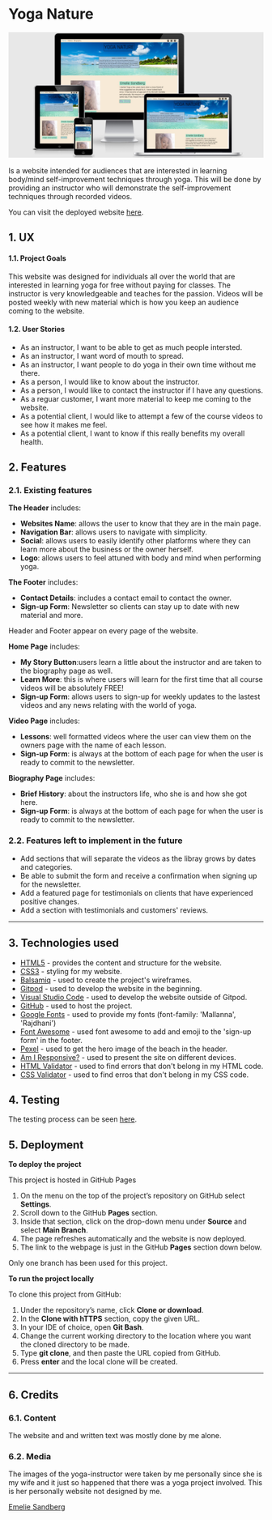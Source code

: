 # Yoga Nature

<img src="docs/responsive-image.jpg">

Is a website intended for audiences that are interested in learning body/mind self-improvement techniques through yoga. This will be done by providing an instructor who will demonstrate the self-improvement techniques through recorded videos.  

You can visit the deployed website [here](https://champion316.github.io/Yoga-Nature/).

## 1. UX

#### 1.1. Project Goals

This website was designed for individuals all over the world that are interested in learning yoga for free without paying for classes. The instructor is very knowledgeable and teaches for the passion. Videos will be posted weekly with new material which is how you keep an audience coming to the website. 

#### 1.2. User Stories

- As an instructor, I want to be able to get as much people intersted.
- As an instructor, I want word of mouth to spread.
- As an instructor, I want people to do yoga in their own time without me there.
- As a person, I would like to know about the instructor.
- As a person, I would like to contact the instructor if I have any questions.
- As a reguar customer, I want more material to keep me coming to the website.
- As a potential client, I would like to attempt a few of the course videos to see how it makes me feel.
- As a potential client, I want to know if this really benefits my overall health.

<!--FINISH THE WIREFRAMES-->


## 2. Features

### 2.1. Existing features

**The Header** includes:

- **Websites Name**: allows the user to know that they are in the main page.
- **Navigation Bar**: allows users to navigate with simplicity.
- **Social**: allows users to easily identify other platforms where they can learn more about the business or the owner herself.
- **Logo**: allows users to feel attuned with body and mind when performing yoga.

**The Footer** includes:

- **Contact Details**: includes a contact email to contact the owner.
- **Sign-up Form**: Newsletter so clients can stay up to date with new material and more.

Header and Footer appear on every page of the website.


**Home Page** includes:

- **My Story Button**:users learn a little about the instructor and are taken to the biography page as well.
- **Learn More**: this is where users will learn for the first time that all course videos will be absolutely FREE!
- **Sign-up Form**: allows users to sign-up for weekly updates to the lastest videos and any news relating with the world of yoga.

**Video Page** includes:

- **Lessons**: well formatted videos where the user can view them on the owners page with the name of each lesson. 
- **Sign-up Form**: is always at the bottom of each page for when the user is ready to commit to the newsletter.

**Biography Page** includes:

- **Brief History**: about the instructors life, who she is and how she got here.
- **Sign-up Form**: is always at the bottom of each page for when the user is ready to commit to the newsletter.

### 2.2. Features left to implement in the future

- Add sections that will separate the videos as the libray grows by dates and categories.
- Be able to submit the form and receive a confirmation when signing up for the newsletter.
- Add a featured page for testimonials on clients that have experienced positive changes.
- Add a section with testimonials and customers' reviews.

---

## 3. Technologies used

- [HTML5](https://en.wikipedia.org/wiki/HTML5) - provides the content and structure for the website.
- [CSS3](https://en.wikipedia.org/wiki/Cascading_Style_Sheets) - styling for my website.
- [Balsamiq](https://balsamiq.com/) - used to create the project's wireframes.
- [Gitpod](https://gitpod.io/) - used to develop the website in the beginning. 
- [Visual Studio Code](https://code.visualstudio.com/download) - used to develop the website outside of Gitpod.
- [GitHub](https://github.com/) - used to host the project.
- [Google Fonts](https://fonts.google.com/) - used to provide my fonts (font-family: 'Mallanna', 'Rajdhani')
- [Font Awesome](https://fontawesome.com/) - used font awesome to add and emoji to the 'sign-up form' in the footer.
- [Pexel](https://www.pexels.com/) - used to get the hero image of the beach in the header.
- [Am I Responsive?](http://ami.responsivedesign.is/) - used to present the site on different devices.
- [HTML Validator](https://validator.w3.org/) - used to find errors that don't belong in my HTML code.
- [CSS Validator](https://jigsaw.w3.org/css-validator/) - used to find erros that don't belong in my CSS code.

## 4. Testing

The testing process can be seen [here](TESTING.md).

## 5. Deployment

**To deploy the project**

This project is hosted in GitHub Pages

1. On the menu on the top of the project’s repository on GitHub select **Settings**.
2. Scroll down to the GitHub **Pages** section.
3. Inside that section, click on the drop-down menu under **Source** and select **Main Branch**.
4. The page refreshes automatically and the website is now deployed.
5. The link to the webpage is just in the GitHub **Pages** section down below.

Only one branch has been used for this project.

**To run the project locally**

To clone this project from GitHub:

1. Under the repository’s name, click **Clone or download**.
2. In the **Clone with hTTPS** section, copy the given URL.
3. In your IDE of choice, open **Git Bash**.
4. Change the current working directory to the location where you want the cloned directory to be made.
5. Type **git clone**, and then paste the URL copied from GitHub.
6. Press **enter** and the local clone will be created.

---

## 6. Credits

### 6.1. Content
The website and and written text was mostly done by me alone. 

### 6.2. Media

The images of the yoga-instructor were taken by me personally since she is my wife and it just so happened that there was a yoga project involved. This is her personally website not designed by me. 

[Emelie Sandberg](http://www.emeliesandberg.se/)